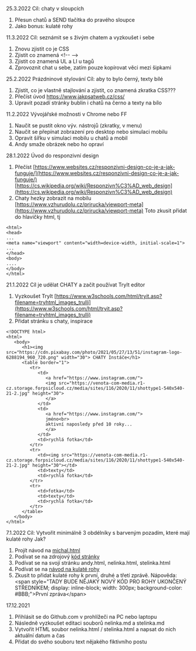 25.3.2022
Cíl: chaty v sloupcích
1. Přesun chatů a SEND tlačítka do pravého sloupce
2. Jako bonus: kulaté rohy

11.3.2022
Cíl: seznámit se s živým chatem a vyzkoušet i sebe

1. Znovu zjistit co je CSS
2. Zjistit co znamená &lt;!-- --&gt;
3. Zjistit co znamená UL a LI u tagů
4. Zprovoznit chat u sebe, zatím pouze kopírovat věci mezi šipkami

25.2.2022
Prázdninové stylování
Cíl: aby to bylo černý, texty bílé

1. Zjistit, co je vlastně stajlování a zjistit, co znamená zkratka CSS???
2. Přečíst úvod https://www.jakpsatweb.cz/css/
3. Upravit pozadí stránky bublin i chatů na černo a texty na bílo

11.2.2022
Vývojářské možnosti v Chrome nebo FF

1. Naučit se pustit okno výv. nástrojů (zkratky, v menu)
2. Naučit se přepínat zobrazení pro desktop nebo simulaci mobilu
3. Opravit šířku v simulaci mobilu u chatů a mobil
4. Andy smaže obrázek nebo ho opraví

28.1.2022
Úvod do responzivní design

1. Přečíst [https://www.websites.cz/responzivni-design-co-je-a-jak-funguje/](https://www.websites.cz/responzivni-design-co-je-a-jak-funguje/) [https://cs.wikipedia.org/wiki/Responzivn%C3%AD_web_design](https://cs.wikipedia.org/wiki/Responzivn%C3%AD_web_design)
2. Chaty hezky zobrazit na mobilu [https://www.vzhurudolu.cz/prirucka/viewport-meta](https://www.vzhurudolu.cz/prirucka/viewport-meta)
Toto zkusit přidat do hlavičky html, tj
```
<html>
<head>
...
<meta name="viewport" content="width=device-width, initial-scale=1">
...
</head>
<body>
....
</body>
</html>
```


21.1.2022
Cíl je udělat CHATY a začít používat TryIt editor

1. Vyzkoušet TryIt [https://www.w3schools.com/html/tryit.asp?filename=tryhtml_images_trulli](https://www.w3schools.com/html/tryit.asp?filename=tryhtml_images_trulli)
2. Přidat stránku s chaty, inspirace
```
<!DOCTYPE html>
<html>
   <body>
      <h1><img src="https://cdn.pixabay.com/photo/2021/05/27/13/51/instagram-logo-6288194_960_720.png" width="30"> CHATY Instáče</h1>
      <table border="1">
         <tr>
            <td>
               <a href="https://www.instagram.com/">
               <img src="https://venota-com-media.r1-cz.storage.forpsicloud.cz/media/sites/116/2020/11/shottype1-540x540-21-2.jpg" height="30">
               </a>
            </td>
            <td>
               <a href="https://www.instagram.com/">
               jméno<br>
               aktivní naposledy před 10 roky...
               </a>
            </td>
            <td>rychlá fotka</td>
         </tr>
         <tr>
            <td><img src="https://venota-com-media.r1-cz.storage.forpsicloud.cz/media/sites/116/2020/11/shottype1-540x540-21-2.jpg" height="30"></td>
            <td>texty</td>
            <td>rychlá fotka</td>
         </tr>
         <tr>
            <td>fotka</td>
            <td>texty</td>
            <td>rychlá fotka</td>
         </tr>
      </table>
   </body>
</html>
```

7.1.2022
Cíl: Vytvořit minimálně 3 obdélníky s barveným pozadím, které mají kulaté rohy
Jak?

1. Projít návod na [michal.html](https://poskolak.github.io/michal.html)
2. Podívat se na zdrojový [kód stránky](https://github.com/Poskolak/poskolak.github.io/blob/master/michal.html)
3. Podívat se na svojí stránku andy.html, nelinka.html, stelinka.html
4. Podívat se na [návod na kulaté rohy](https://developer.mozilla.org/en-US/docs/Web/CSS/border-radius)
5. Zkusit to přidat kulaté rohy k první, druhé a třetí zprávě. Nápověda: &lt;span style=&quot;TADY BUDE NĚJAK&Yacute; NOV&Yacute; K&Oacute;D PRO ROHY UKONČEN&Yacute; STŘEDN&Iacute;KEM; display: inline-block; width: 300px; background-color: #BBB;&quot;&gt;Prvn&iacute; zpr&aacute;va&lt;/span&gt;


17.12.2021
1. Přihlásit se do Github.com v prohlížeči na PC nebo laptopu
2. Následně vyzkoušet editaci souborů nelinka.md a stelinka.md
3. Vytvořit HTML soubor nelinka.html / stelinka.html a napsat do nich aktuální datum a čas
4. Přidat do svého souboru text nějakého fiktivního postu
